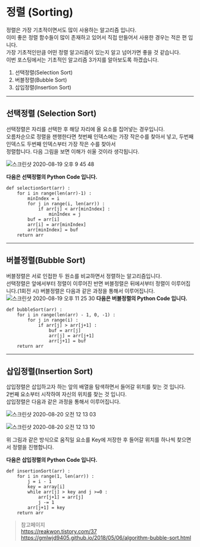 # 정렬 (Sorting)

정렬은 가장 기초적이면서도 많이 사용하는 알고리즘 입니다.  
이미 좋은 정렬 함수들이 많이 존재하고 있어서 직접 만들어서 사용한 경우는 적은 편 입니다.  
가장 기초적인만큼 어떤 정렬 알고리즘이 있는지 알고 넘어가면 좋을 것 같습니다.  
이번 포스팅에서는 기초적인 알고리즘 3가지를 알아보도록 하겠습니다.  

1. 선택정렬(Selection Sort)
2. 버블정렬(Bubble Sort)
3. 삽입정렬(Insertion Sort)

*** 

## 선택정렬 (Selection Sort)

선택정렬은 자리를 선택한 후 해당 자리에 올 요소를 집어넣는 경우입니다.  
오름차순으로 정렬을 잰행한다면 첫번째 인덱스에는 가장 작은수를 찾아서 넣고, 두번째 인덱스도 두번째 인덱스부터 가장 작은 수를 찾아서    
정렬합니다. 다음 그림을 보면 이해가 쉬울 것이라 생각됩니다.   

![스크린샷 2020-08-19 오후 9 45 48](https://user-images.githubusercontent.com/44546283/90636311-5ee71c00-e265-11ea-9dc5-4250a0462b94.png)

**다음은 선택정렬의 Python Code 입니다.**
```
def selectionSort(arr) :
    for i in range(len(arr)-1) :
        minIndex = i 
        for j in range(i, len(arr)) :
            if arr[j] < arr[minIndex] :
                minIndex = j
        buf = arr[i]
        arr[i] = arr[minIndex]
        arr[minIndex] = buf
    return arr
```

*** 
  
## 버블정렬(Bubble Sort)

버블정렬은 서로 인접한 두 원소를 비교하면서 정렬하는 알고리즘입니다.  
선택정렬은 앞에서부터 정렬이 이루어진 반면 버블정렬은 뒤에서부터 정렬이 이루어집니다.(1회전 시)
버블정렬은 다음과 같은 과정을 통해서 이루어집니다.   
![스크린샷 2020-08-19 오후 11 25 30](https://user-images.githubusercontent.com/44546283/90647466-4d0c7580-e273-11ea-876a-448bc9b52a28.png)
**다음은 버블정렬의 Python Code 입니다.**
```
def bubbleSort(arr) :
    for i in range(len(arr) - 1, 0, -1) :
        for j in range(i) :
            if arr[j] > arr[j+1] :
                buf = arr[j]
                arr[j] = arr[j+1]
                arr[j+1] = buf
    return arr
```
***

## 삽입정렬(Insertion Sort)  

삽입정렬은 삽입하고자 하는 앞의 배열을 탐색하면서 들어갈 위치를 찾는 것 입니다.   
2번째 요소부터 시작하여 자신의 위치를 찾는 것 입니다.   
삽입정렬은 다음과 같은 과정을 통해서 이루어집니다.   

![스크린샷 2020-08-20 오전 12 13 03](https://user-images.githubusercontent.com/44546283/90653282-f35b7980-e279-11ea-905f-ae499f0f6f65.png)

![스크린샷 2020-08-20 오전 12 13 10](https://user-images.githubusercontent.com/44546283/90653293-f5253d00-e279-11ea-97a4-3137d499e8f8.png)

위 그림과 같은 방식으로 움직일 요소를 Key에 저장한 후 들어갈 위치를 하나씩 찾으면서 정렬을 진행합니다.    

**다음은 삽입정렬의 Python Code 입니다.**
```
def insertionSort(arr) :
    for i in range(1, len(arr)) :
        j = i - 1 
        key = array[i]
        while arr[j] > key and j >=0 :
            arr[j+1] = arr[j]
            j -= 1
        arr[j+1] = key
    return arr
```

> 참고페이지    
https://reakwon.tistory.com/37   
https://gmlwjd9405.github.io/2018/05/06/algorithm-bubble-sort.html   
